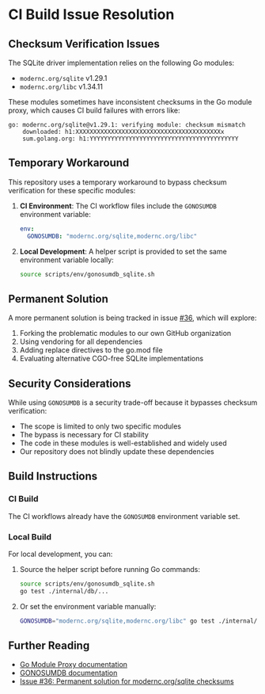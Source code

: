 # CI Build Issue Resolution

## Checksum Verification Issues

The SQLite driver implementation relies on the following Go modules:
- `modernc.org/sqlite` v1.29.1
- `modernc.org/libc` v1.34.11

These modules sometimes have inconsistent checksums in the Go module proxy, which causes CI build failures with errors like:

```
go: modernc.org/sqlite@v1.29.1: verifying module: checksum mismatch
    downloaded: h1:XXXXXXXXXXXXXXXXXXXXXXXXXXXXXXXXXXXXXXXXXx
    sum.golang.org: h1:YYYYYYYYYYYYYYYYYYYYYYYYYYYYYYYYYYYYYYYYYY
```

## Temporary Workaround

This repository uses a temporary workaround to bypass checksum verification for these specific modules:

1. **CI Environment**: The CI workflow files include the `GONOSUMDB` environment variable:
   ```yaml
   env:
     GONOSUMDB: "modernc.org/sqlite,modernc.org/libc"
   ```

2. **Local Development**: A helper script is provided to set the same environment variable locally:
   ```bash
   source scripts/env/gonosumdb_sqlite.sh
   ```

## Permanent Solution

A more permanent solution is being tracked in issue [#36](https://github.com/locotoki/alfred-agent-platform-v2/issues/36), which will explore:

1. Forking the problematic modules to our own GitHub organization
2. Using vendoring for all dependencies
3. Adding replace directives to the go.mod file
4. Evaluating alternative CGO-free SQLite implementations

## Security Considerations

While using `GONOSUMDB` is a security trade-off because it bypasses checksum verification:

- The scope is limited to only two specific modules
- The bypass is necessary for CI stability
- The code in these modules is well-established and widely used
- Our repository does not blindly update these dependencies

## Build Instructions

### CI Build

The CI workflows already have the `GONOSUMDB` environment variable set.

### Local Build

For local development, you can:

1. Source the helper script before running Go commands:
   ```bash
   source scripts/env/gonosumdb_sqlite.sh
   go test ./internal/db/...
   ```

2. Or set the environment variable manually:
   ```bash
   GONOSUMDB="modernc.org/sqlite,modernc.org/libc" go test ./internal/db/...
   ```

## Further Reading

- [Go Module Proxy documentation](https://proxy.golang.org/)
- [GONOSUMDB documentation](https://go.dev/ref/mod#environment-variables)
- [Issue #36: Permanent solution for modernc.org/sqlite checksums](https://github.com/locotoki/alfred-agent-platform-v2/issues/36)